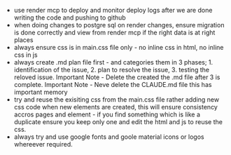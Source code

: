 - use render mcp to deploy and monitor deploy logs after we are done writing the code and pushing to github
- when doing changes to postgre sql on render changes, ensure migration is done correctly and view from render mcp if the right data is at right places
- always ensure css is in main.css file only - no inline css in html, no inline css in js
- always create .md plan file first - and categories them in 3 phases; 1. identification of the issue, 2. plan to resolve the issue, 3. testing the reloved issue. Important Note - Delete the created the .md file after 3 is complete. Important Note - Neve delete the CLAUDE.md file this has important memory
- try and reuse the exisiting css from the main.css file rather adding new css code when new elements are created, this will ensure consistency accros pages and element - if you find something which is like a duplicate ensure you keep only one and edit the html and js to reuse the css.
- always try and use google fonts and goole material icons or logos whereever required.
